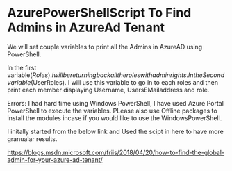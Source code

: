 # AzurePowerShellScript To Find Admins in AzureAd Tenant
We will set couple variables to print all the Admins in AzureAD using PowerShell.

In the first variable($Roles). I will be returning back all the roles with admin rights.
In the Second variable ($UserRoles). I will use this variable to go in to each roles and then print each member displaying Username, UsersEMailaddress and role.

Errors: I had hard time using Windows PowerShell, I have used Azure Portal PowerShell to execute the variables. PLease also use Offline packages to install the modules incase if you would like to use the WindowsPowerShell.


I initally started from the below link and Used the scipt in here to have more granualar results.

https://blogs.msdn.microsoft.com/friis/2018/04/20/how-to-find-the-global-admin-for-your-azure-ad-tenant/
